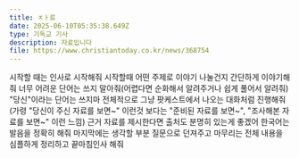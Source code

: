 ```yaml
---
title: ㅈㅏ료
date: 2025-06-10T05:35:38.649Z
type: 기독교 기사
description: 자료입니다
file: https://www.christiantoday.co.kr/news/368754
---
```

시작할 때는 인사로 시작해줘
시작할때 어떤 주제로 이야기 나눌건지 간단하게 이야기해줘
너무 어려운 단어는 쓰지 말아줘(어렵다면 순화해서 알려주거나 쉽게 풀어서 알려줘)
"당신"이라는 단어는 쓰지마
전체적으로 그냥 팟케스트에서 나오는 대화처럼 진행해줘
(가령 "당신이 주신 자료를 보면\~" 이런것 보다는 "준비된 자료를 보면\~", "조사해본 자료를 보면~" 이런 느낌)
근거 자료를 제시한다면 출처도 분명히 있는게 좋겠어
한국어는 발음을 정확히 해줘
마지막에는 생각할 부분 질문으로 던져주고
마무리는 전체 내용을 심플하게 정리하고 끝마침인사 해줘